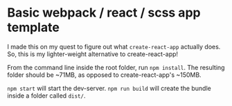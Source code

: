 # Basic webpack / react / scss app template

I made this on my quest to figure out what `create-react-app` actually does. So, this is my lighter-weight alternative to create-react-app!

From the command line inside the root folder, run `npm install`. The resulting folder should be ~71MB, as opposed to create-react-app's ~150MB.  

`npm start` will start the dev-server.
`npm run build` will create the bundle inside a folder called `dist/`.

